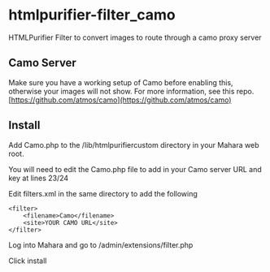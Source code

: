 # htmlpurifier-filter_camo
HTMLPurifier Filter to convert images to route through a camo proxy server

## Camo Server
Make sure you have a working setup of Camo before enabling this, otherwise your images will not show.
For more information, see this repo.
[https://github.com/atmos/camo](https://github.com/atmos/camo)

## Install
Add Camo.php to the /lib/htmlpurifiercustom directory in your Mahara web root.

You will need to edit the Camo.php file to add in your Camo server URL and key at lines 23/24

Edit filters.xml in the same directory to add the following
````
<filter>
    <filename>Camo</filename>
    <site>YOUR CAMO URL</site>
</filter>
````

Log into Mahara and go to /admin/extensions/filter.php

Click install
